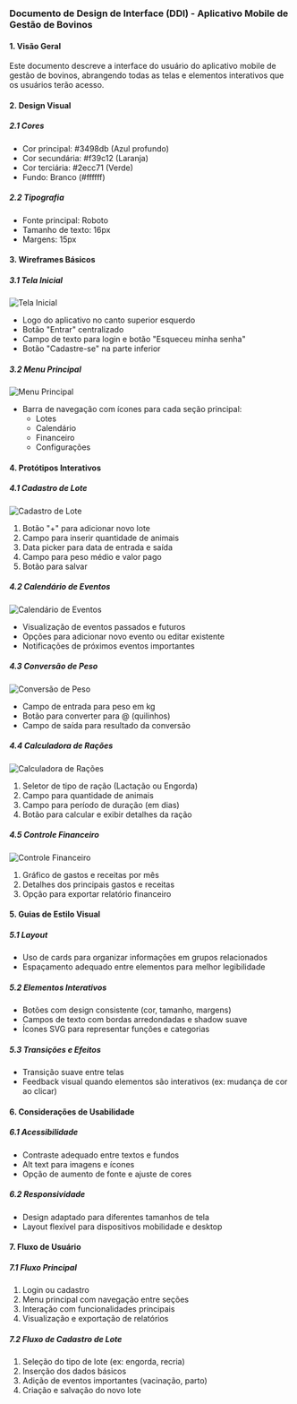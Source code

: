 
### Documento de Design de Interface (DDI) - Aplicativo Mobile de Gestão de Bovinos

#### 1. Visão Geral

Este documento descreve a interface do usuário do aplicativo mobile de gestão de bovinos, abrangendo todas as telas e elementos interativos que os usuários terão acesso.

#### 2. Design Visual

##### 2.1 Cores

- Cor principal: #3498db (Azul profundo)
- Cor secundária: #f39c12 (Laranja)
- Cor terciária: #2ecc71 (Verde)
- Fundo: Branco (#ffffff)

##### 2.2 Tipografia

- Fonte principal: Roboto
- Tamanho de texto: 16px
- Margens: 15px

#### 3. Wireframes Básicos

##### 3.1 Tela Inicial

![Tela Inicial](imagens/tela_inicial.png)

- Logo do aplicativo no canto superior esquerdo
- Botão "Entrar" centralizado
- Campo de texto para login e botão "Esqueceu minha senha"
- Botão "Cadastre-se" na parte inferior

##### 3.2 Menu Principal

![Menu Principal](imagens/menu_principal.png)

- Barra de navegação com ícones para cada seção principal:
  - Lotes
  - Calendário
  - Financeiro
  - Configurações

#### 4. Protótipos Interativos

##### 4.1 Cadastro de Lote

![Cadastro de Lote](imagens/cadastro_lote.png)

1. Botão "+" para adicionar novo lote
2. Campo para inserir quantidade de animais
3. Data picker para data de entrada e saída
4. Campo para peso médio e valor pago
5. Botão para salvar

##### 4.2 Calendário de Eventos

![Calendário de Eventos](imagens/calendario_eventos.png)

- Visualização de eventos passados e futuros
- Opções para adicionar novo evento ou editar existente
- Notificações de próximos eventos importantes

##### 4.3 Conversão de Peso

![Conversão de Peso](imagens/conversao_peso.png)

- Campo de entrada para peso em kg
- Botão para converter para @ (quilinhos)
- Campo de saída para resultado da conversão

##### 4.4 Calculadora de Rações

![Calculadora de Rações](imagens/calculadora_racoes.png)

1. Seletor de tipo de ração (Lactação ou Engorda)
2. Campo para quantidade de animais
3. Campo para período de duração (em dias)
4. Botão para calcular e exibir detalhes da ração

##### 4.5 Controle Financeiro

![Controle Financeiro](imagens/controle_financeiro.png)

1. Gráfico de gastos e receitas por mês
2. Detalhes dos principais gastos e receitas
3. Opção para exportar relatório financeiro

#### 5. Guias de Estilo Visual

##### 5.1 Layout

- Uso de cards para organizar informações em grupos relacionados
- Espaçamento adequado entre elementos para melhor legibilidade

##### 5.2 Elementos Interativos

- Botões com design consistente (cor, tamanho, margens)
- Campos de texto com bordas arredondadas e shadow suave
- Ícones SVG para representar funções e categorias

##### 5.3 Transições e Efeitos

- Transição suave entre telas
- Feedback visual quando elementos são interativos (ex: mudança de cor ao clicar)

#### 6. Considerações de Usabilidade

##### 6.1 Acessibilidade

- Contraste adequado entre textos e fundos
- Alt text para imagens e ícones
- Opção de aumento de fonte e ajuste de cores

##### 6.2 Responsividade

- Design adaptado para diferentes tamanhos de tela
- Layout flexível para dispositivos mobilidade e desktop

#### 7. Fluxo de Usuário

##### 7.1 Fluxo Principal

1. Login ou cadastro
2. Menu principal com navegação entre seções
3. Interação com funcionalidades principais
4. Visualização e exportação de relatórios

##### 7.2 Fluxo de Cadastro de Lote

1. Seleção do tipo de lote (ex: engorda, recria)
2. Inserção dos dados básicos
3. Adição de eventos importantes (vacinação, parto)
4. Criação e salvação do novo lote

